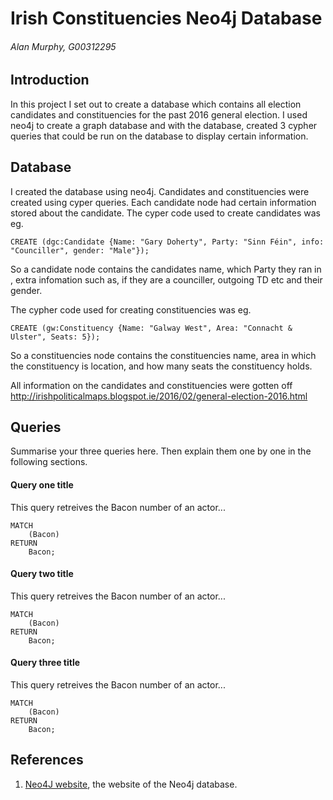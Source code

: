 # Irish Constituencies Neo4j Database
###### Alan Murphy, G00312295

## Introduction
In this project I set out to create a database which contains all election candidates and constituencies for the past 2016 general election. I used neo4j to create a graph database and with the database, created 3 cypher queries that could be run on the database to display certain information.

## Database
I created the database using neo4j. Candidates and constituencies were created using cyper queries. Each candidate node had certain information stored about the candidate. The cyper code used to create candidates was eg.
```cypher
CREATE (dgc:Candidate {Name: "Gary Doherty", Party: "Sinn Féin", info: "Counciller", gender: "Male"});
```
So a candidate node contains the candidates name, which Party they ran in , extra infomation such as, if they are a counciller, outgoing TD etc and their gender.

The cypher code used for creating constituencies was eg.
```cypher
CREATE (gw:Constituency {Name: "Galway West", Area: "Connacht & Ulster", Seats: 5});
```
So a constituencies node contains the constituencies name, area in which the constituency is location, and how many seats the constituency holds.

All information on the candidates and constituencies were gotten off http://irishpoliticalmaps.blogspot.ie/2016/02/general-election-2016.html

## Queries
Summarise your three queries here.
Then explain them one by one in the following sections.

#### Query one title
This query retreives the Bacon number of an actor...
```cypher
MATCH
	(Bacon)
RETURN
	Bacon;
```

#### Query two title
This query retreives the Bacon number of an actor...
```cypher
MATCH
	(Bacon)
RETURN
	Bacon;
```

#### Query three title
This query retreives the Bacon number of an actor...
```cypher
MATCH
	(Bacon)
RETURN
	Bacon;
```

## References
1. [Neo4J website](http://neo4j.com/), the website of the Neo4j database.